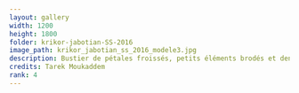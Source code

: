 ```yaml
---
layout: gallery
width: 1200
height: 1800
folder: krikor-jabotian-SS-2016
image_path: krikor_jabotian_ss_2016_modele3.jpg
description: Bustier de pétales froissés, petits éléments brodés et dentelle siliconée
credits: Tarek Moukaddem
rank: 4
---
```

